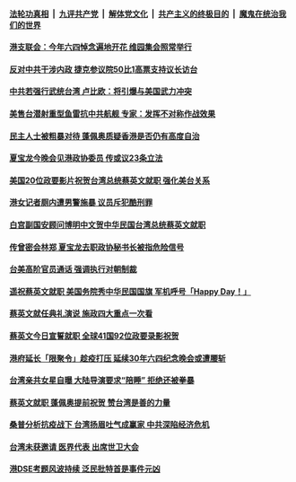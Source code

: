 ####  [法轮功真相](../../../../basic/blob/master/README.md?t=05212301) &nbsp;|&nbsp; [九评共产党](../../../../9ping.md/blob/master/README.md?t=05212301) &nbsp;|&nbsp; [解体党文化](../../../../jtdwh.md/blob/master/README.md?t=05212301)  &nbsp;|&nbsp; [共产主义的终极目的](../../../../gczydzjmd.md/blob/master/README.md?t=05212301) &nbsp;|&nbsp; [魔鬼在统治我们的世界](../../../../mgztzwmdsj.md/blob/master/README.md?t=05212301) 

#### [港支联会：今年六四悼念遍地开花 维园集会照常举行](../pages/soh55/381379.md?t=05212301) 
#### [反对中共干涉内政 捷克参议院50比1高票支持议长访台](../pages/soh55/381259.md?t=05212301) 
#### [中共若强行武统台湾 卢比欧：将引爆与美国武力冲突](../pages/soh55/381244.md?t=05212301) 
#### [美售台潜射重型鱼雷抗中共航舰  专家：发挥不对称作战效果](../pages/soh55/381178.md?t=05212301) 
#### [民主人士被粗暴对待 蓬佩奥质疑香港是否仍有高度自治](../pages/soh55/381154.md?t=05212301) 
#### [夏宝龙今晚会见港政协委员 传或议23条立法](../pages/soh55/381151.md?t=05212301) 
#### [美国20位政要影片祝贺台湾总统蔡英文就职  强化美台关系](../pages/soh55/381172.md?t=05212301) 
#### [港女记者厕内遭男警施暴 议员斥犯酷刑罪](../pages/soh55/381070.md?t=05212301) 
#### [白宫副国安顾问博明中文贺中华民国台湾总统蔡英文就职](../pages/soh55/381004.md?t=05212301) 
#### [传曾密会林郑 夏宝龙去职政协秘书长被指危险信号](../pages/soh55/380890.md?t=05212301) 
#### [台美高阶官员通话 强调执行对朝制裁](../pages/soh55/380902.md?t=05212301) 
#### [遥祝蔡英文就职 美国务院秀中华民国国旗  军机呼号「Happy Day！」](../pages/soh55/380866.md?t=05212301) 
#### [蔡英文就任典礼演说 施政四大重点一次看](../pages/soh55/380806.md?t=05212301) 
#### [蔡英文今日宣誓就职 全球41国92位政要录影祝贺](../pages/soh55/380842.md?t=05212301) 
#### [港府延长「限聚令」趁疫打压 延续30年六四纪念晚会或遭腰斩](../pages/soh55/380809.md?t=05212301) 
#### [台湾亲共女星自曝 大陆导演要求“陪睡” 拒绝还被拳暴](../pages/soh55/380728.md?t=05212301) 
#### [蔡英文就职 蓬佩奥提前祝贺 赞台湾是善的力量](../pages/soh55/380602.md?t=05212301) 
#### [桑普分析抗疫战下 台湾扬眉吐气成赢家 中共深陷经济危机](../pages/soh55/380590.md?t=05212301) 
#### [台湾未获邀请 医界代表 出席世卫大会](../pages/soh55/380506.md?t=05212301) 
#### [港DSE考题风波持续 泛民批特首是事件元凶](../pages/soh55/380548.md?t=05212301) 
